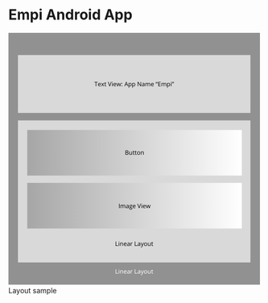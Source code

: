 # Empi Android App
![XML sample](https://raw.githubusercontent.com/vifirsanova/empi-app/master/supplementary/Linear_Layout.png)
Layout sample